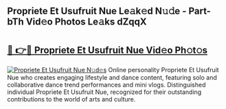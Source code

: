 ## Propriete Et Usufruit Nue Le𝚊k𝚎d N𝚞𝚍e - Part-bTh Vid𝚎o Photos Le𝚊ks dZqqX

# <h2><a href="http://fb71atj.evod.top/?m=Propriete+Et+Usufruit+Nue">🔗 👉🔴 Propriete Et Usufruit Nue Vid𝚎o Ph𝚘t𝚘s</a></h2>

[![Propriete Et Usufruit Nue N𝚞d𝚎s](https://i.imgur.com/8V9OHl7.gif)](http://fb71atj.evod.top/?m=Propriete+Et+Usufruit+Nue)
Online personality Propriete Et Usufruit Nue who creates engaging lifestyle and dance content, featuring solo and collaborative dance trend performances and mini vlogs. Distinguished individual Propriete Et Usufruit Nue, recognized for their outstanding contributions to the world of arts and culture. 
